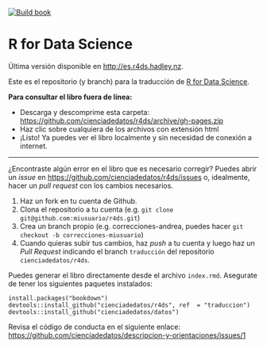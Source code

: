 <!-- badges: start -->
[![Build book](https://github.com/cienciadedatos/r4ds/workflows/Build%20book/badge.svg)](https://github.com/cienciadedatos/r4ds/actions)
<!-- badges: end -->

# R for Data Science

Última versión disponible en http://es.r4ds.hadley.nz.

Este es el repositorio (y branch) para la traducción de [R for Data Science](http://r4ds.had.co.nz).

**Para consultar el libro fuera de línea:**
* Descarga y descomprime esta carpeta: https://github.com/cienciadedatos/r4ds/archive/gh-pages.zip
* Haz clic sobre cualquiera de los archivos con extensión html
* ¡Listo! Ya puedes ver el libro localmente y sin necesidad de conexión a internet.

--- 

¿Encontraste algún error en el libro que es necesario corregir? Puedes abrir un _issue_ en https://github.com/cienciadedatos/r4ds/issues o, idealmente, hacer un _pull request_ con los cambios necesarios. 

1. Haz un fork en tu cuenta de Github.
2. Clona el repositorio a tu cuenta (e.g. `git clone git@github.com:miusuario/r4ds.git`)
3. Crea un branch propio (e.g. correcciones-andrea, puedes hacer `git checkout -b correcciones-miusuario`)
4. Cuando quieras subir tus cambios, haz _push_ a tu cuenta y luego haz un *Pull Request* indicando el branch `traducción` del repositorio `cienciadedatos/r4ds`.

Puedes generar el libro directamente desde el archivo `index.rmd`. Asegurate de tener los siguientes paquetes instalados:

```{r}
install.packages("bookdown")
devtools::install_github("cienciadedatos/r4ds", ref  = "traduccion")
devtools::install_github("cienciadedatos/datos")
```

Revisa el código de conducta en el siguiente enlace: https://github.com/cienciadedatos/descripcion-y-orientaciones/issues/1
